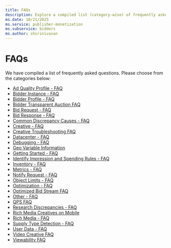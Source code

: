 ```yaml
---
title: FAQs
description: Explore a compiled list (category-wise) of frequently asked questions based on specific categories for easy reference.
ms.date: 10/21/2025
ms.service: publisher-monetization
ms.subservice: bidders
ms.author: shsrinivasan
---
```


# FAQs

We have compiled a list of frequently asked questions. Please choose from the categories below:

- [Ad Quality Profile - FAQ](ad-quality-profile---faq.md)
- [Bidder Instance - FAQ](bidder-instance---faq.md)
- [Bidder Profile - FAQ](bidder-profile---faq.md)
- [Bidder Transparent Auction FAQ](bidder-transparent-auction-faq.md)
- [Bid Request - FAQ](bid-request---faq.md)
- [Bid Response - FAQ](bid-response---faq.md)
- [Common Discrepancy Causes - FAQ](common-discrepancy-causes---faq.md)
- [Creative - FAQ](creative---faq.md)
- [Creative Troubleshooting FAQ](creative-troubleshooting-faq.md)
- [Datacenter - FAQ](datacenter---faq.md)
- [Debugging - FAQ](debugging---faq.md)
- [Geo Variable Information](geo-variable-information.md)
- [Getting Started - FAQ](getting-started---faq.md)
- [Identify Impression and Spending Rules -
  FAQ](identify-impression-and-spending-rules---faq.md)
- [Inventory - FAQ](inventory---faq.md)
- [Metrics - FAQ](metrics---faq.md)
- [Notify Request - FAQ](notify-request---faq.md)
- [Object Limits - FAQ](object-limits---faq.md)
- [Optimization - FAQ](optimization---faq.md)
- [Optimized Bid Stream FAQ](optimized-bid-stream-faq.md)
- [Other - FAQ](other---faq.md)
- [QPS FAQ](qps-faq.md)
- [Research Discrepancies - FAQ](research-discrepancies---faq.md)
- [Rich Media Creatives on Mobile](rich-media-creatives-on-mobile.md)
- [Rich Media - FAQ](rich-media---faq.md)
- [Supply Type Detection - FAQ](supply-type-detection---faq.md)
- [User Data - FAQ](user-data---faq.md)
- [Video Creative FAQ](video-creative-faq.md)
- [Viewability FAQ](viewability-faq.md)
